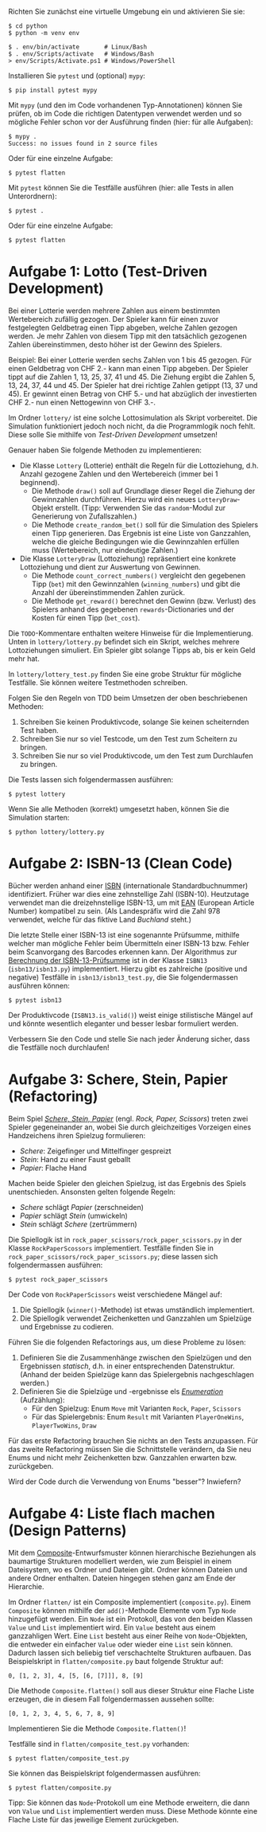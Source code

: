 Richten Sie zunächst eine virtuelle Umgebung ein und aktivieren Sie sie:

    $ cd python
    $ python -m venv env

    $ . env/bin/activate       # Linux/Bash
    $ . env/Scripts/activate   # Windows/Bash
    > env/Scripts/Activate.ps1 # Windows/PowerShell

Installieren Sie `pytest` und (optional) `mypy`:

    $ pip install pytest mypy

Mit `mypy` (und den im Code vorhandenen Typ-Annotationen) können Sie prüfen, ob
im Code die richtigen Datentypen verwendet werden und so mögliche Fehler schon
vor der Ausführung finden (hier: für alle Aufgaben):

    $ mypy .
    Success: no issues found in 2 source files

Oder für eine einzelne Aufgabe:

    $ pytest flatten

Mit `pytest` können Sie die Testfälle ausführen (hier: alle Tests in allen
Unterordnern):

    $ pytest .

Oder für eine einzelne Aufgabe:

    $ pytest flatten

# Aufgabe 1: Lotto (Test-Driven Development)

Bei einer Lotterie werden mehrere Zahlen aus einem bestimmten Wertebereich
zufällig gezogen. Der Spieler kann für einen zuvor festgelegten Geldbetrag einen
Tipp abgeben, welche Zahlen gezogen werden. Je mehr Zahlen von diesem Tipp mit
den tatsächlich gezogenen Zahlen übereinstimmen, desto höher ist der Gewinn des
Spielers.

Beispiel: Bei einer Lotterie werden sechs Zahlen von 1 bis 45 gezogen. Für einen
Geldbetrag von CHF 2.- kann man einen Tipp abgeben. Der Spieler tippt auf die
Zahlen 1, 13, 25, 37, 41 und 45. Die Ziehung ergibt die Zahlen 5, 13, 24, 37, 44
und 45. Der Spieler hat drei richtige Zahlen getippt (13, 37 und 45). Er gewinnt
einen Betrag von CHF 5.- und hat abzüglich der investierten CHF 2.- nun einen
Nettogewinn von CHF 3.-.

Im Ordner `lottery/` ist eine solche Lottosimulation als Skript vorbereitet. Die
Simulation funktioniert jedoch noch nicht, da die Programmlogik noch fehlt.
Diese solle Sie mithilfe von _Test-Driven Development_ umsetzen!

Genauer haben Sie folgende Methoden zu implementieren:

- Die Klasse `Lottery` (Lotterie) enthält die Regeln für die Lottoziehung, d.h.
Anzahl gezogene Zahlen und den Wertebereich (immer bei 1 beginnend).
    - Die Methode `draw()` soll auf Grundlage dieser Regel die Ziehung der
    Gewinnzahlen durchführen. Hierzu wird ein neues `LotteryDraw`-Objekt
    erstellt. (Tipp: Verwenden Sie das `random`-Modul zur Generierung von
    Zufallszahlen.)
    - Die Methode `create_random_bet()` soll für die Simulation
    des Spielers einen Tipp generieren. Das Ergebnis ist eine Liste von
    Ganzzahlen, welche die gleiche Bedingungen wie die Gewinnzahlen erfüllen
    muss (Wertebereich, nur eindeutige Zahlen.)
- Die Klasse `LotteryDraw` (Lottoziehung) repräsentiert eine konkrete
Lottoziehung und dient zur Auswertung von Gewinnen.
    - Die Methode `count_correct_numbers()` vergleicht den gegebenen Tipp
    (`bet`) mit den Gewinnzahlen (`winning_numbers`) und gibt die Anzahl der
    übereinstimmenden Zahlen zurück.
    - Die Methode `get_reward()` berechnet den
    Gewinn (bzw. Verlust) des Spielers anhand des gegebenen
    `rewards`-Dictionaries und der Kosten für einen Tipp (`bet_cost`).

Die `TODO`-Kommentare enthalten weitere Hinweise für die Implementierung. Unten
in `lottery/lottery.py` befindet sich ein Skript, welches mehrere Lottoziehungen
simuliert. Ein Spieler gibt solange Tipps ab, bis er kein Geld mehr hat.

In `lottery/lottery_test.py` finden Sie eine grobe Struktur für mögliche
Testfälle. Sie können weitere Testmethoden schreiben.

Folgen Sie den Regeln von TDD beim Umsetzen der oben beschriebenen Methoden:

1. Schreiben Sie keinen Produktivcode, solange Sie keinen scheiternden Test haben.
2. Schreiben Sie nur so viel Testcode, um den Test zum Scheitern zu bringen.
3. Schreiben Sie nur so viel Produktivcode, um den Test zum Durchlaufen zu bringen.

Die Tests lassen sich folgendermassen ausführen:

    $ pytest lottery

Wenn Sie alle Methoden (korrekt) umgesetzt haben, können Sie die Simulation starten:

    $ python lottery/lottery.py

# Aufgabe 2: ISBN-13 (Clean Code)

Bücher werden anhand einer
[ISBN](https://de.wikipedia.org/wiki/Internationale_Standardbuchnummer)
(internationale Standardbuchnummer) identifiziert. Früher war dies eine
zehnstellige Zahl (ISBN-10). Heutzutage verwendet man die dreizehnstellige
ISBN-13, um mit [EAN](https://de.wikipedia.org/wiki/European_Article_Number)
(European Article Number) kompatibel zu sein. (Als Landespräfix wird die Zahl
978 verwendet, welche für das fiktive Land _Buchland_ steht.)

Die letzte Stelle einer ISBN-13 ist eine sogenannte Prüfsumme, mithilfe welcher
man mögliche Fehler beim Übermitteln einer ISBN-13 bzw. Fehler beim Scanvorgang
des Barcodes erkennen kann. Der Algorithmus zur [Berechnung der
ISBN-13-Prüfsumme](https://de.wikipedia.org/wiki/Internationale_Standardbuchnummer#ISBN-13)
ist in der Klasse `ISBN13` (`isbn13/isbn13.py`) implementiert. Hierzu gibt es
zahlreiche (positive und negative) Testfälle in `isbn13/isbn13_test.py`, die Sie
folgendermassen ausführen können:

    $ pytest isbn13

Der Produktivcode (`ISBN13.is_valid()`) weist einige stilistische Mängel auf und
könnte wesentlich eleganter und besser lesbar formuliert werden.

Verbessern Sie den Code und stelle Sie nach jeder Änderung sicher, dass die
Testfälle noch durchlaufen!

# Aufgabe 3: Schere, Stein, Papier (Refactoring)

Beim Spiel [_Schere, Stein,
Papier_](https://de.wikipedia.org/wiki/Schere,_Stein,_Papier) (engl. _Rock,
Paper, Scissors_) treten zwei Spieler gegeneinander an, wobei Sie durch
gleichzeitiges Vorzeigen eines Handzeichens ihren Spielzug formulieren:

- _Schere_: Zeigefinger und Mittelfinger gespreizt
- _Stein_: Hand zu einer Faust geballt
- _Papier_: Flache Hand

Machen beide Spieler den gleichen Spielzug, ist das Ergebnis des Spiels
unentschieden. Ansonsten gelten folgende Regeln:

- _Schere_ schlägt _Papier_ (zerschneiden)
- _Papier_ schlägt _Stein_ (umwickeln)
- _Stein_ schlägt _Schere_ (zertrümmern)

Die Spiellogik ist in `rock_paper_scissors/rock_paper_scissors.py` in der Klasse
`RockPaperScossors` implementiert. Testfälle finden Sie in
`rock_paper_scissors/rock_paper_scissors.py`; diese lassen sich folgendermassen
ausführen:

    $ pytest rock_paper_scissors

Der Code von `RockPaperScissors` weist verschiedene Mängel auf:

1. Die Spiellogik (`winner()`-Methode) ist etwas umständlich implementiert.
2. Die Spiellogik verwendet Zeichenketten und Ganzzahlen um Spielzüge und
Ergebnisse zu codieren.

Führen Sie die folgenden Refactorings aus, um diese Probleme zu lösen:

1. Definieren Sie die Zusammenhänge zwischen den Spielzügen und den Ergebnissen
_statisch_, d.h. in einer entsprechenden Datenstruktur. (Anhand der beiden
Spielzüge kann das Spielergebnis nachgeschlagen werden.)
2. Definieren Sie die Spielzüge und -ergebnisse els
[_Enumeration_](https://docs.python.org/3/library/enum.html) (Aufzählung):
    - Für den Spielzug: Enum `Move` mit Varianten `Rock`, `Paper`, `Scissors`
    - Für das Spielergebnis: Enum `Result` mit Varianten `PlayerOneWins`,
    `PlayerTwoWins`, `Draw`
    
Für das erste Refactoring brauchen Sie nichts an den Tests anzupassen. Für das
zweite Refactoring müssen Sie die Schnittstelle verändern, da Sie neu Enums und
nicht mehr Zeichenketten bzw. Ganzzahlen erwarten bzw. zurückgeben.

Wird der Code durch die Verwendung von Enums "besser"? Inwiefern?

# Aufgabe 4: Liste flach machen (Design Patterns)

Mit dem
[Composite](https://refactoring.guru/design-patterns/composite)-Entwurfsmuster
können hierarchische Beziehungen als baumartige Strukturen modelliert werden,
wie zum Beispiel in einem Dateisystem, wo es Ordner und Dateien gibt. Ordner
können Dateien und andere Ordner enthalten. Dateien hingegen stehen ganz am Ende
der Hierarchie.

Im Ordner `flatten/` ist ein Composite implementiert (`composite.py`). Einem
`Composite` können mithilfe der `add()`-Methode Elemente vom Typ `Node`
hinzugefügt werden. Ein `Node` ist ein Protokoll, das von den beiden Klassen
`Value` und `List` implementiert wird. Ein `Value` besteht aus einem
ganzzahligen Wert. Eine `List` besteht aus einer Reihe von `Node`-Objekten, die
entweder ein einfacher `Value` oder wieder eine `List` sein können. Dadurch
lassen sich beliebig tief verschachtelte Strukturen aufbauen. Das Beispielskript
in `flatten/composite.py` baut folgende  Struktur auf:

    0, [1, 2, 3], 4, [5, [6, [7]]], 8, [9]

Die Methode `Composite.flatten()` soll aus dieser Struktur eine Flache Liste
erzeugen, die in diesem Fall folgendermassen aussehen sollte:

    [0, 1, 2, 3, 4, 5, 6, 7, 8, 9]

Implementieren Sie  die Methode `Composite.flatten()`!

Testfälle sind in `flatten/composite_test.py` vorhanden:

    $ pytest flatten/composite_test.py

Sie können das Beispielskript folgendermassen ausführen:

    $ pytest flatten/composite.py

Tipp: Sie können das `Node`-Protokoll um eine Methode erweitern, die dann von
`Value` und `List` implementiert werden muss. Diese Methode könnte eine Flache
Liste für das jeweilige Element zurückgeben.
